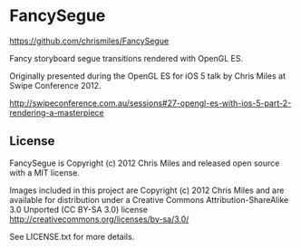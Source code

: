 FancySegue
==========

<https://github.com/chrismiles/FancySegue>

Fancy storyboard segue transitions rendered with OpenGL ES.

Originally presented during the OpenGL ES for iOS 5 talk by Chris Miles at Swipe Conference 2012.

http://swipeconference.com.au/sessions#27-opengl-es-with-ios-5-part-2-rendering-a-masterpiece


License
-------

FancySegue is Copyright (c) 2012 Chris Miles and released open source with
a MIT license.

Images included in this project are Copyright (c) 2012 Chris Miles and are
available for distribution under a Creative Commons Attribution-ShareAlike 3.0
Unported (CC BY-SA 3.0) license http://creativecommons.org/licenses/by-sa/3.0/

See LICENSE.txt for more details.
